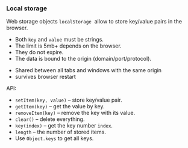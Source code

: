 ### Local storage
Web storage objects `localStorage`  allow to store key/value pairs in the browser.

- Both `key` and `value` must be strings.
- The limit is 5mb+ depends on the browser.
- They do not expire.
- The data is bound to the origin (domain/port/protocol).
*  Shared between all tabs and windows with the same origin
* survives browser restart

API:
- `setItem(key, value)` – store key/value pair.
- `getItem(key)` – get the value by key.
- `removeItem(key)` – remove the key with its value.
- `clear()` – delete everything.
- `key(index)` – get the key number `index`.
- `length` – the number of stored items.
- Use `Object.keys` to get all keys.